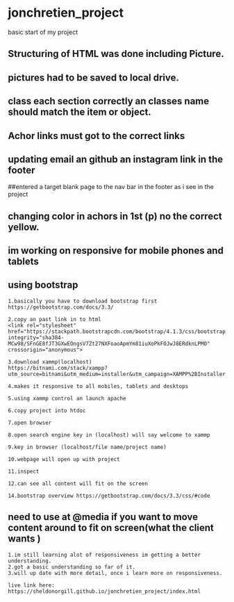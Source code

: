 # jonchretien_project
basic start of my project 

## Structuring of HTML was done including Picture. 

## pictures had to be saved to local drive. 

## class each section correctly an classes name should match       the item or object.
## Achor links must got to the correct links

## updating email an github an instagram link in the footer

##entered a target blank page to the nav bar in the footer as i   see in the project

## changing color in achors in 1st (p) no the correct yellow.

## im working on responsive for mobile phones and tablets 

## using bootstrap
    1.basically you have to download bootstrap first 
    https://getbootstrap.com/docs/3.3/

    2.copy an past link in to html
    <link rel="stylesheet" href="https://stackpath.bootstrapcdn.com/bootstrap/4.1.3/css/bootstrap.min.css" integrity="sha384-MCw98/SFnGE8fJT3GXwEOngsV7Zt27NXFoaoApmYm81iuXoPkFOJwJ8ERdknLPMO" crossorigin="anonymous">

    3.download xammp(localhost)
    https://bitnami.com/stack/xampp?utm_source=bitnami&utm_medium=installer&utm_campaign=XAMPP%2BInstaller

    4.makes it responsive to all mobiles, tablets and desktops

    5.using xammp control an launch apache

    6.copy project into htdoc

    7.open browser

    8.open search engine key in (localhost) will say welcome to xammp

    9.key in browser (localhost/file name/project name)

    10.webpage will open up with project 

    11.inspect

    12.can see all content will fit on the screen

    14.bootstrap overview https://getbootstrap.com/docs/3.3/css/#code

## need to use at @media if you want to move content around to fit on screen(what the client wants )
    1.im still learning alot of responsiveness im getting a better understanding. 
    2.got a basic understanding so far of it.
    3.will up date with more detail, once i learn more on responsiveness.

    live link here: https://sheldonorgill.github.io/jonchretien_project/index.html 